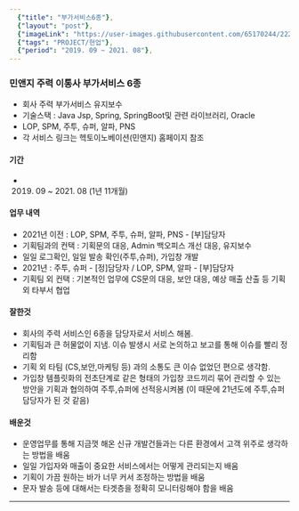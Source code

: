 ```yaml
---
  {"title": "부가서비스6종"},
  {"layout": "post"},
  {"imageLink": "https://user-images.githubusercontent.com/65170244/222355228-eaad6405-554f-40ba-a45e-876a0f1f6c5d.png"},
  {"tags": "PROJECT/현업"},
  {"period": "2019. 09 ~ 2021. 08"},
---
```


### 민앤지 주력 이통사 부가서비스 6종

- 회사 주력 부가서비스 유지보수
- 기술스택 : Java Jsp, Spring, SpringBoot및 관련 라이브러리, Oracle
- LOP, SPM, 주투, 슈퍼, 알파, PNS
- 각 서비스 링크는 헥토이노베이션(민앤지) 홈페이지 참조

#### 기간

- 2019. 09 ~ 2021. 08 (1년 11개월)

#### 업무 내역

- 2021년 이전 : LOP, SPM, 주투, 슈퍼, 알파, PNS - [부]담당자
- 기획팀과의 컨택 : 기획문의 대응, Admin 백오피스 개선 대응, 유지보수
- 일일 로그확인, 일일 발송 확인(주투,슈퍼), 가입창 개발
- 2021년 : 주투, 슈퍼 - [정]담당자 / LOP, SPM, 알파 - [부]담당자
- 기획팀 외 컨택 : 기본적인 업무에 CS문의 대응, 보안 대응, 예상 매출 산출 등 기획 외 타부서 협업

#### 잘한것

- 회사의 주력 서비스인 6종을 담당자로서 서비스 해봄.
- 기획팀과 큰 허물없이 지냄. 이슈 발생시 서로 논의하고 보고를 통해 이슈를 빨리 정리함
- 기획 외 타팀 (CS,보안,마케팅 등) 과의 소통도 큰 이슈 없었던 편으로 생각함.
- 가입창 템플릿화의 전초단계로 같은 형태의 가입창 코드끼리 묶어 관리할 수 있는 방안을 기획과 협의하여 주투,슈퍼에 선적응시켜봄 (이 때문에 21년도에 주투,슈퍼 담당자가 된 것 같음)

#### 배운것

- 운영업무를 통해 지금껏 해온 신규 개발건들과는 다른 환경에서 고객 위주로 생각하는 방법을 배움
- 일일 가입자와 매출이 중요한 서비스에서는 어떻게 관리되는지 배움
- 기획이 가끔 원하는 바가 너무 커서 조정하는 방법을 배움
- 문자 발송 등에 대해서는 타겟층을 정확히 모니터링해야 함을 배움

---

